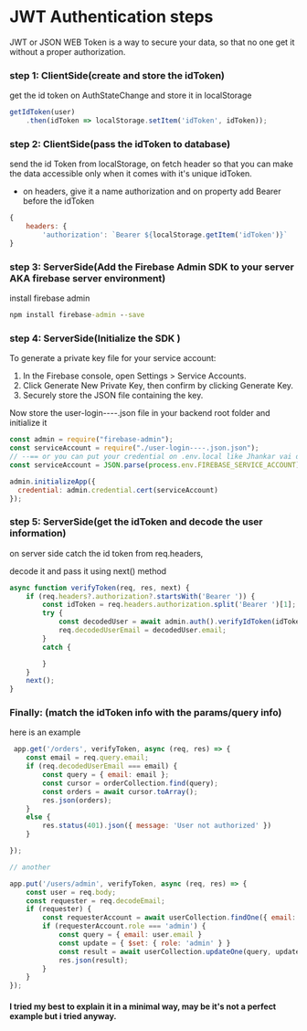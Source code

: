 # JWT Authentication steps

JWT or JSON WEB Token is a way to secure your data, so 
that no one get it without a proper authorization. 

### step 1: ClientSide(create and store the idToken)
get the id token on AuthStateChange and store it in localStorage  
``` js
getIdToken(user)
    .then(idToken => localStorage.setItem('idToken', idToken));
```

### step 2: ClientSide(pass the idToken to database)
send the id Token from localStorage, on fetch header so that you can 
make the data accessible only when it comes with it's unique idToken.
- on headers, give it a name authorization and on property add Bearer before the idToken
``` js
{
    headers: {
        'authorization': `Bearer ${localStorage.getItem('idToken')}`
}
```

### step 3: ServerSide(Add the Firebase Admin SDK to your server AKA firebase server environment)

install firebase admin
``` cmd
npm install firebase-admin --save
```
### step 4: ServerSide(Initialize the SDK )

To generate a private key file for your service account:

1. In the Firebase console, open Settings > Service Accounts.
2. Click Generate New Private Key, then confirm by clicking Generate Key.
3. Securely store the JSON file containing the key.

Now store the user-login----.json file in your backend root folder and 
initialize it 
```js
const admin = require("firebase-admin");
const serviceAccount = require("./user-login----.json.json");
// --== or you can put your credential on .env.local like Jhankar vai did ==-- \\
const serviceAccount = JSON.parse(process.env.FIREBASE_SERVICE_ACCOUNT);

admin.initializeApp({
  credential: admin.credential.cert(serviceAccount)
});
```


### step 5: ServerSide(get the idToken and decode the user information)
on server side catch the id token from req.headers, 

decode it and pass it using next() method
```js
async function verifyToken(req, res, next) {
    if (req.headers?.authorization?.startsWith('Bearer ')) {
        const idToken = req.headers.authorization.split('Bearer ')[1];
        try {
            const decodedUser = await admin.auth().verifyIdToken(idToken);
            req.decodedUserEmail = decodedUser.email;
        }
        catch {

        }
    }
    next();
}
```

### Finally: (match the idToken info with the params/query info)
here is an example

```js
 app.get('/orders', verifyToken, async (req, res) => {
    const email = req.query.email;
    if (req.decodedUserEmail === email) {
        const query = { email: email };
        const cursor = orderCollection.find(query);
        const orders = await cursor.toArray();
        res.json(orders);
    }
    else {
        res.status(401).json({ message: 'User not authorized' })
    }

});

// another

app.put('/users/admin', verifyToken, async (req, res) => {
    const user = req.body;
    const requester = req.decodeEmail;
    if (requester) {
        const requesterAccount = await userCollection.findOne({ email: requester });
        if (requesterAccount.role === 'admin') {
            const query = { email: user.email }
            const update = { $set: { role: 'admin' } }
            const result = await userCollection.updateOne(query, update)
            res.json(result);
        }
    }
});
```

#### I tried my best to explain it in a minimal way, may be it's not a perfect example but i tried anyway.